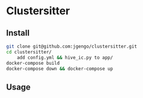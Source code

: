 # Clustersitter

## Install

```sh
git clone git@github.com:jgengo/clustersitter.git
cd clustersitter/
	add config.yml && hive_ic.py to app/
docker-compose build
docker-compose down && docker-compose up
```

## Usage
